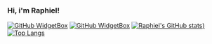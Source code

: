 ### Hi, i'm Raphiel!
[![GitHub WidgetBox](https://github-widgetbox.vercel.app/api/profile?username=RaphielHS&data=followers,repositories,stars,commits)](https://github.com/Jurredr/github-widgetbox)
[![GitHub WidgetBox](https://github-widgetbox.vercel.app/api/skills?names=js,cs,html,python,css,rust&includeNames=true)](https://github.com/Jurredr/github-widgetbox)
[![Raphiel's GitHub stats](https://github-readme-stats.vercel.app/api?username=RaphielHS&show_icons=true?border_radius=1))](https://github.com/anuraghazra/github-readme-stats)
[![Top Langs](https://github-readme-stats.vercel.app/api/top-langs/?username=RaphielHS&langs_count=6&layout=compact)](https://github.com/anuraghazra/github-readme-stats)
